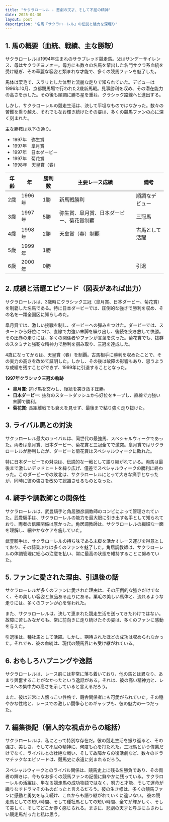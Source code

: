 ```yaml
---
title: "サクラローレル - 悲劇の天才、そして不屈の精神"
date: 2025-04-30
layout: post
description: "名馬『サクラローレル』の伝説と魅力を深堀り"
---
```


## 1. 馬の概要（血統、戦績、主な勝鞍）

サクラローレルは1994年生まれのサラブレッド競走馬。父はサンデーサイレンス、母はサクラチヨノオー。母方にも数々の名馬を輩出した名門サクラ系血統を受け継ぎ、その華麗な容姿と類まれな才能で、多くの競馬ファンを魅了した。

馬体は栗毛で、スラリとした体型と流麗な走りで知られていた。デビューは1996年10月、京都競馬場で行われた2歳新馬戦。見事勝利を収め、その潜在能力の高さを示した。その後も順調に勝ち星を重ね、クラシック路線へと進出する。

しかし、サクラローレルの競走生活は、決して平坦なものではなかった。数々の苦難を乗り越え、それでもなお輝き続けたその姿は、多くの競馬ファンの心に深く刻まれた。

主な勝鞍は以下の通り。

* 1997年　弥生賞
* 1997年　皐月賞
* 1997年　日本ダービー
* 1997年　菊花賞
* 1998年　天皇賞（春）


| 年齢 | 年 | 勝利数 | 主要レース成績 | 備考 |
|---|---|---|---|---|
| 2歳 | 1996年 | 1勝 | 新馬戦勝利 | 順調なデビュー |
| 3歳 | 1997年 | 5勝 | 弥生賞、皐月賞、日本ダービー、菊花賞制覇 | 三冠馬 |
| 4歳 | 1998年 | 2勝 | 天皇賞（春）制覇 | 古馬として活躍 |
| 5歳 | 1999年 | 1勝 |  |  |
| 6歳 | 2000年 | 0勝 |  |  引退 |


## 2. 成績と活躍エピソード（図表があれば出力）

サクラローレルは、3歳時にクラシック三冠（皐月賞、日本ダービー、菊花賞）を制覇した名馬である。特に日本ダービーでは、圧倒的な強さで勝利を収め、その名を一躍全国区に知らしめた。

皐月賞では、激しい接戦を制し、ダービーへの弾みをつけた。ダービーでは、スタートから好位につけ、直線で力強い末脚を繰り出し、後続を突き放して快勝。その圧巻の走りには、多くの関係者やファンが言葉を失った。菊花賞でも、抜群のスタミナと強靭な精神力で勝利を掴み取り、三冠を達成した。

4歳になってからは、天皇賞（春）を制覇。古馬相手に勝利を収めたことで、その実力の高さを改めて証明した。しかし、その後は故障の影響もあり、思うような成績を残すことができず、1999年に引退することとなった。


**1997年クラシック三冠の軌跡**

* **皐月賞:**  逃げ馬を交わし、後続を突き放す圧勝。
* **日本ダービー:**  抜群のスタートダッシュから好位をキープし、直線で力強い末脚で勝利。
* **菊花賞:**  長距離戦でも衰えを見せず、最後まで粘り強く走り抜けた。


## 3. ライバル馬との対決

サクラローレル最大のライバルは、同世代の最強馬、スペシャルウィークであった。両者は皐月賞、日本ダービー、菊花賞と三冠全てで激突。皐月賞ではサクラローレルが勝利したが、ダービーと菊花賞はスペシャルウィークに敗れた。

特に日本ダービーでの対決は、伝説的な一戦として語り継がれている。両馬は最後まで激しいデッドヒートを繰り広げ、僅差でスペシャルウィークの勝利に終わった。このダービーでの敗北は、サクラローレルにとって大きな痛手となったが、同時に彼の強さを改めて認識させるものとなった。


## 4. 騎手や調教師との関係性

サクラローレルは、武豊騎手と角居勝彦調教師のコンビによって管理されていた。武豊騎手は、サクラローレルの能力を最大限に引き出す名手として知られており、両者の信頼関係は厚かった。角居調教師は、サクラローレルの繊細な一面を理解し、細やかなケアを施していた。

武豊騎手は、サクラローレルの持ち味である末脚を活かすレース運びを得意としており、その騎乗ぶりは多くのファンを魅了した。角居調教師は、サクラローレルの体調管理に細心の注意を払い、常に最高の状態を維持することに努めていた。


## 5. ファンに愛された理由、引退後の話

サクラローレルが多くのファンに愛された理由は、その圧倒的な強さだけでなく、その美しい容姿と気品ある走りにある。栗毛の美しい馬体と、流れるような走りには、多くのファンが心を奪われた。

また、サクラローレルは、決して恵まれた競走生活を送ってきたわけではない。故障に苦しみながらも、常に前向きに走り続けたその姿は、多くのファンに感動を与えた。

引退後は、種牡馬として活躍。しかし、期待されたほどの成功は収められなかった。それでも、彼の血統は、現代の競馬界にも受け継がれている。


## 6. おもしろハプニングや逸話

サクラローレルは、レース前には非常に落ち着いており、他の馬とは異なり、あまり興奮することがなかったという逸話がある。それは、彼の高い精神力と、レースへの集中力の高さを示していると言えるだろう。

また、彼は非常に人懐っこい性格で、厩舎関係者にも可愛がられていた。その穏やかな性格と、レースでの激しい闘争心とのギャップも、彼の魅力の一つだった。


## 7. 編集後記（個人的な視点からの総括）

サクラローレルは、私にとって特別な存在だ。彼の競走生活を振り返ると、その強さ、美しさ、そして不屈の精神に、何度も心を打たれた。三冠馬という偉業だけでなく、ライバルとの壮絶な戦い、そして故障からの復活劇など、数々のドラマチックなエピソードは、競馬史に永遠に刻まれるだろう。

スペシャルウィークとのライバル関係は、競馬史上に残る名勝負であり、その両者の輝きは、今もなお多くの競馬ファンの記憶に鮮やかに残っている。サクラローレルの活躍は、単なる競走馬の成功物語ではなく、努力と才能、そして運命が織りなすドラマそのものだったと言えるだろう。彼の生き様は、多くの競馬ファンに感動と勇気を与え続け、これからも語り継がれていくに違いない。  彼の競走馬としての短い時間、そして種牡馬としての短い時間、全てが輝かしく、そして美しく、そしてどこか儚く感じられる。まさに、悲劇の天才と呼ぶにふさわしい競走馬だったと私は思う。
